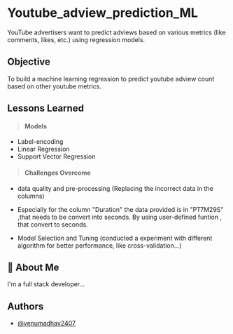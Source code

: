 
# Youtube_adview_prediction_ML

YouTube advertisers want to predict adviews based on various metrics (like comments, likes, etc.) using regression models.



## Objective

To build a machine learning regression to predict youtube adview count based
on other youtube metrics.

## Lessons Learned

> #### Models
- Label-encoding
- Linear Regression
- Support Vector Regression


> #### Challenges Overcome
- data quality and pre-processing
  (Replacing the incorrect data in the columns)

- Especially for the column "Duration" the data provided is in "PT7M29S" ,that needs to be convert into seconds. By using user-defined funtion , that convert to seconds.

- Model Selection and Tuning (conducted a experiment with different algorithm for better performance, like cross-validation...)

## 🚀 About Me
I'm a full stack developer...


## Authors

- [@venumadhav2407](https://www.github.com/venumadhav2407)

